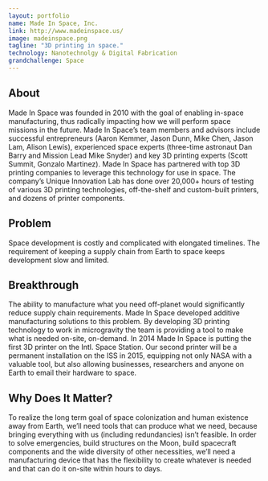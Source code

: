 ```yaml
---
layout: portfolio
name: Made In Space, Inc.
link: http://www.madeinspace.us/
image: madeinspace.png
tagline: "3D printing in space."
technology: Nanotechnolgy & Digital Fabrication
grandchallenge: Space
---
```

## About

Made In Space was founded in 2010 with the goal of enabling in-space manufacturing, thus radically impacting how we will perform space missions in the future. Made In Space’s team members and advisors include successful entrepreneurs (Aaron Kemmer, Jason Dunn, Mike Chen, Jason Lam, Alison Lewis), experienced space experts (three-time astronaut Dan Barry and Mission Lead Mike Snyder) and key 3D printing experts (Scott Summit, Gonzalo Martinez). Made In Space has partnered with top 3D printing companies to leverage this technology for use in space. The company’s Unique Innovation Lab has done over 20,000+ hours of testing of various 3D printing technologies, off-the-shelf and custom-built printers, and dozens of printer components.

## Problem

Space development is costly and complicated with elongated timelines. The requirement of keeping a supply chain from Earth to space keeps development slow and limited.

## Breakthrough

The ability to manufacture what you need off-planet would significantly reduce supply chain requirements. Made In Space developed additive manufacturing solutions to this problem. By developing 3D printing technology to work in microgravity the team is providing a tool to make what is needed on-site, on-demand. In 2014 Made In Space is putting the first 3D printer on the Intl. Space Station. Our second printer will be a permanent installation on the ISS in 2015, equipping not only NASA with a valuable tool, but also allowing businesses, researchers and anyone on Earth to email their hardware to space.

## Why Does It Matter?

To realize the long term goal of space colonization and human existence away from Earth, we’ll need tools that can produce what we need, because bringing everything with us (including redundancies) isn’t feasible. In order to solve emergencies, build structures on the Moon, build spacecraft components and the wide diversity of other necessities, we’ll need a manufacturing device that has the flexibility to create whatever is needed and that can do it on-site within hours to days.